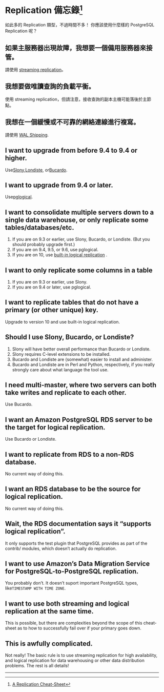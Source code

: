 # Replication 備忘錄[^1]

如此多的 Replication 類型，不過時間不多！ 你應該使用什麼樣的 PostgreSQL Replication 呢？

## 如果主服務器出現故障，我想要一個備用服務器來接管。

請使用 [streaming replication](https://www.postgresql.org/docs/current/static/warm-standby.html#STREAMING-REPLICATION)。

## 我想要做唯讀查詢的負載平衡。

使用 streaming replication，但請注意，接收查詢的副本主機可能落後於主節點。

## 我想在一個緩慢或不可靠的網絡連線進行複寫。

請使用 [WAL Shipping](https://www.postgresql.org/docs/current/static/warm-standby.html).

## I want to upgrade from before 9.4 to 9.4 or higher.

Use[Slony](http://www.slony.info/),[Londiste](https://wiki.postgresql.org/wiki/SkyTools), or[Bucardo](https://bucardo.org/Bucardo/).

## I want to upgrade from 9.4 or later.

Use[pglogical](https://www.2ndquadrant.com/en/resources/pglogical/).

## I want to consolidate multiple servers down to a single data warehouse, or only replicate some tables/databases/etc.

1. If you are on 9.3 or earlier, use Slony, Bucardo, or Londiste. \(But you should probably upgrade first.\)
2. If you are on 9.4, 9.5, or 9.6, use pglogical.
3. If you are on 10, use
   [built-in logical replication](https://www.postgresql.org/docs/current/static/logical-replication.html)
   .

## I want to only replicate some columns in a table

1. If you are on 9.3 or earlier, use Slony.
2. If you are on 9.4 or later, use pglogical.

## I want to replicate tables that do not have a primary \(or other unique\) key.

Upgrade to version 10 and use built-in logical replication.

## Should I use Slony, Bucardo, or Londiste?

1. Slony will have better overall performance than Bucardo or Londiste.
2. Slony requires C-level extensions to be installed.
3. Bucardo and Londiste are \(somewhat\) easier to install and administer.
4. Bucardo and Londiste are in Perl and Python, respectively, if you really strongly care about what language the tool use.

## I need multi-master, where two servers can both take writes and replicate to each other.

Use Bucardo.

## I want an Amazon PostgreSQL RDS server to be the target for logical replication.

Use Bucardo or Londiste.

## I want to replicate from RDS to a non-RDS database.

No current way of doing this.

## I want an RDS database to be the source for logical replication.

No current way of doing this.

## Wait, the RDS documentation says it “supports logical replication”.

It only supports the test plugin that PostgreSQL provides as part of the contrib/ modules, which doesn’t actually do replication.

## I want to use Amazon’s Data Migration Service for PostgreSQL-to-PostgreSQL replication.

You probably don’t. It doesn’t suport important PostgreSQL types, like`TIMESTAMP WITH TIME ZONE`.

## I want to use both streaming and logical replication at the same time.

This is possible, but there are complexities beyond the scope of this cheat-sheet as to how to successfully fail over if your primary goes down.

## This is awfully complicated.

Not really! The basic rule is to use streaming replication for high availability, and logical replication for data warehousing or other data distribution problems. The rest is all details!

---

[^1]:  [A Replication Cheat-Sheet](http://thebuild.com/blog/2018/01/02/a-replication-cheat-sheat/)

